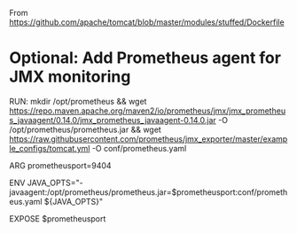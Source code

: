From https://github.com/apache/tomcat/blob/master/modules/stuffed/Dockerfile

# Optional: Add Prometheus agent for JMX monitoring
RUN:
mkdir /opt/prometheus && wget https://repo.maven.apache.org/maven2/io/prometheus/jmx/jmx_prometheus_javaagent/0.14.0/jmx_prometheus_javaagent-0.14.0.jar -O /opt/prometheus/prometheus.jar && wget https://raw.githubusercontent.com/prometheus/jmx_exporter/master/example_configs/tomcat.yml -O conf/prometheus.yaml

ARG prometheusport=9404

ENV JAVA_OPTS="-javaagent:/opt/prometheus/prometheus.jar=$prometheusport:conf/prometheus.yaml ${JAVA_OPTS}"

EXPOSE $prometheusport
